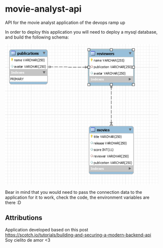 # movie-analyst-api
API for the movie analyst application of the devops ramp up

In order to deploy this application you will need to deploy a mysql database, and build the following schema:

![alt text](schema.png)


Bear in mind that you would need to pass the connection data to the application for it to work, check the code, the environment variables are there :D

## Attributions
Application developed based on this post https://scotch.io/tutorials/building-and-securing-a-modern-backend-api
Soy cielito de amor <3
